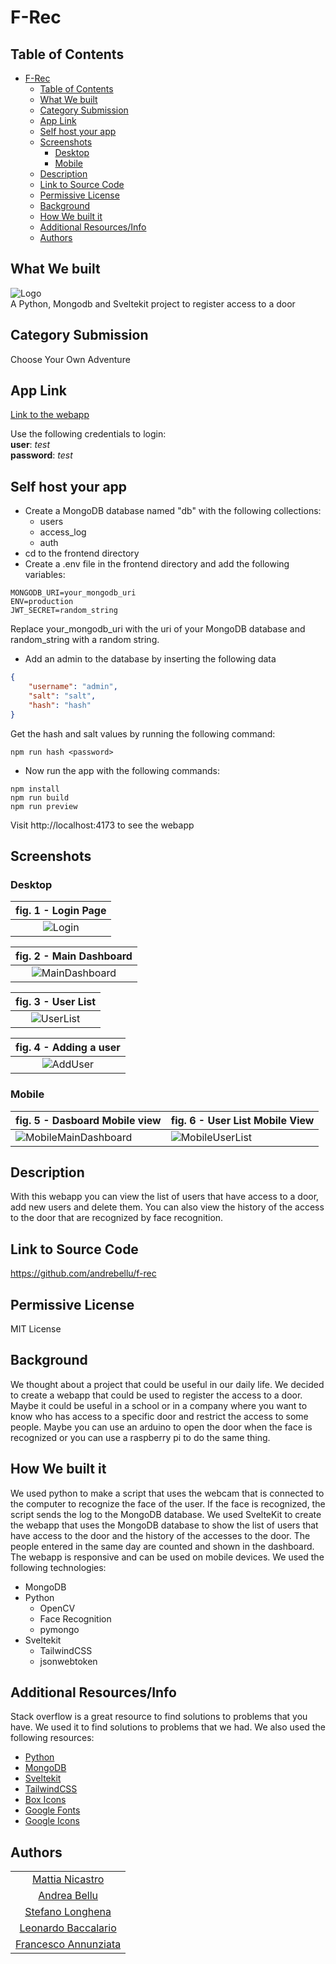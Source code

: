 # F-Rec

## Table of Contents

- [F-Rec](#f-rec)
  - [Table of Contents](#table-of-contents)
  - [What We built](#what-we-built)
  - [Category Submission](#category-submission)
  - [App Link](#app-link)
  - [Self host your app](#self-host-your-app)
  - [Screenshots](#screenshots)
    - [Desktop](#desktop)
    - [Mobile](#mobile)
  - [Description](#description)
  - [Link to Source Code](#link-to-source-code)
  - [Permissive License](#permissive-license)
  - [Background](#background)
  - [How We built it](#how-we-built-it)
  - [Additional Resources/Info](#additional-resourcesinfo)
  - [Authors](#authors)

## What We built

![Logo](https://iili.io/HnzdANI.png)
\
A Python, Mongodb and Sveltekit project to register access to a door

## Category Submission

Choose Your Own Adventure

## App Link

[Link to the webapp](https://f-rec.vercel.app/)

Use the following credentials to login:
\
**user**: _test_
\
**password**: _test_

## Self host your app
- Create a MongoDB database named "db" with the following collections:
  - users
  - access_log
  - auth
- cd to the frontend directory
- Create a .env file in the frontend directory and add the following variables:
```shell
MONGODB_URI=your_mongodb_uri
ENV=production
JWT_SECRET=random_string
```
Replace your_mongodb_uri with the uri of your MongoDB database and random_string with a random string.

- Add an admin to the database by inserting the following data
```json
{
    "username": "admin",
    "salt": "salt",
    "hash": "hash"
}
```
Get the hash and salt values by running the following command:
```shell
npm run hash <password>
```

- Now run the app with the following commands:
```shell
npm install
npm run build
npm run preview
```
Visit http://localhost:4173 to see the webapp

## Screenshots

### Desktop

|fig. 1 - Login Page|
|:--:|
|![Login](https://iili.io/Hnzfvwl.png)|

|fig. 2 - Main Dashboard|
|:--:|
|![MainDashboard](https://i.imgur.com/DW675w4.png)|

|fig. 3 - User List|
|:--:|
|![UserList](https://i.imgur.com/OhJeEOT.png)|

|fig. 4 - Adding a user|
|:--:|
|![AddUser](https://i.imgur.com/60Yl5mK.png)|

### Mobile

fig. 5 - Dasboard Mobile view | fig. 6 - User List Mobile View
--- | ---
![MobileMainDashboard](https://i.imgur.com/3aVcxN1.png) | ![MobileUserList](https://i.imgur.com/1EZaTln.png)

## Description

With this webapp you can view the list of users that have access to a door, add new users and delete them. You can also view the history of the access to the door that are recognized by face recognition.

## Link to Source Code

<https://github.com/andrebellu/f-rec>

## Permissive License

MIT License

## Background

We thought about a project that could be useful in our daily life. We decided to create a webapp that could be used to register the access to a door. Maybe it could be useful in a school or in a company where you want to know who has access to a specific door and restrict the access to some people. Maybe you can use an arduino to open the door when the face is recognized or you can use a raspberry pi to do the same thing.

## How We built it

We used python to make a script that uses the webcam that is connected to the computer to recognize the face of the user. If the face is recognized, the script sends the log to the MongoDB database. We used SvelteKit to create the webapp that uses the MongoDB database to show the list of users that have access to the door and the history of the accesses to the door. The people entered in the same day are counted and shown in the dashboard. The webapp is responsive and can be used on mobile devices. We used the following technologies:

- MongoDB
- Python
  - OpenCV
  - Face Recognition
  - pymongo
- Sveltekit
  - TailwindCSS
  - jsonwebtoken

## Additional Resources/Info

Stack overflow is a great resource to find solutions to problems that you have. We used it to find solutions to problems that we had. We also used the following resources:

- [Python](https://www.python.org/)
- [MongoDB](https://www.mongodb.com/)
- [Sveltekit](https://kit.svelte.dev/)
- [TailwindCSS](https://tailwindcss.com/)
- [Box Icons](https://boxicons.com/)
- [Google Fonts](https://fonts.google.com/)
- [Google Icons](https://fonts.google.com/icons)

## Authors

||
|:--:|
|[Mattia Nicastro](https://github.com/mattianicastro)
|[Andrea Bellu](https://github.com/andrebellu)|
|[Stefano Longhena](https://github.com/StefanoLonghena)|
|[Leonardo Baccalario](https://github.com/LeonardoBaccalario)|
|[Francesco Annunziata](https://github.com/FrancescoAnnunziata)|
